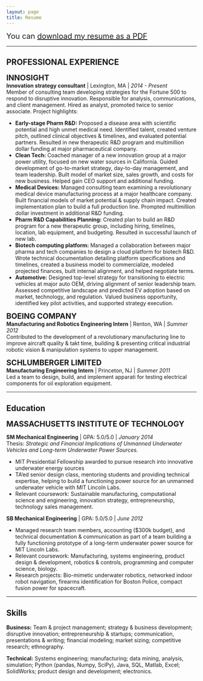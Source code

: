```yaml
---
layout: page
title: Resume
---
```


<span style="font-size:1.25rem;">You can <a href="public/Winston_Larson_Resume.pdf">download my resume as a PDF</a></span>

----

## PROFESSIONAL EXPERIENCE

<span style="font-size:1.25rem;">**INNOSIGHT**</span><br>
**Innovation strategy consultant** | Lexington, MA | *2014 - Present*<br>
Member of consulting team developing strategies for the Fortune 500 to respond to disruptive innovation. Responsible for analysis, communications, and client management. Hired as analyst, promoted twice to senior associate. Project highlights:

* **Early-stage Pharm R&D:** Proposed a disease area with scientific potential and high unmet medical need. Identified talent, created venture pitch, outlined clinical objectives & timelines, and evaluated potential partners. Resulted in new therapeutic R&D program and multimillion dollar funding at major pharmaceutical company.
* **Clean Tech:** Coached manager of a new innovation group at a major power utility, focused on new water sources in California. Guided development of go-to-market strategy, day-to-day management, and team leadership. Built model of market size, sales growth, and costs for new business. Helped gain CEO support and additional funding.
* **Medical Devices:** Managed consulting team examining a revolutionary medical device manufacturing process at a major healthcare company. Built financial models of market potential & supply chain impact. Created implementation plan to build a full production line. Prompted multimillion dollar investment in additional R&D funding.
* **Pharm R&D Capabilities Planning:** Created plan to build an R&D program for a new therapeutic group, including hiring, timelines, location, lab equipment, and budgeting. Resulted in successful launch of new lab.
* **Biotech computing platform:** Managed a collaboration between major pharma and tech companies to design a cloud platform for biotech R&D. Wrote technical documentation detailing platform specifications and timelines, created a business model to commercialize, modeled projected finances, built internal alignment, and helped negotiate terms.
* **Automotive:** Designed top-level strategy for transitioning to electric vehicles at major auto OEM, driving alignment of senior leadership team. Assessed competitive landscape and predicted EV adoption based on market, technology, and regulation. Valued business opportunity, identified key pilot activities, and supported strategy execution.

<span style="font-size:1.25rem;">**BOEING COMPANY**</span><br>
**Manufacturing and Robotics Engineering Intern** | Renton, WA | *Summer 2012*<br>
Contributed to the development of a revolutionary manufacturing line to improve aircraft quality & takt time, building & presenting critical industrial robotic vision & manipulation systems to upper management.

<span style="font-size:1.25rem;">**SCHLUMBERGER LIMITED**</span><br>
**Manufacturing Engineering Intern** | Princeton, NJ | *Summer 2011*<br>
Led a team to design, build, and implement apparati for testing electrical components for oil exploration equipment.

----

## Education

<span style="font-size:1.25rem;">**MASSACHUSETTS INSTITUTE OF TECHNOLOGY**</span>

**SM Mechanical Engineering** | GPA: 5.0/5.0 | *January 2014*<br>
Thesis: *Strategic and Financial Implications of Unmanned Underwater Vehicles and Long-term Underwater Power Sources.*<br>
* MIT Presidential Fellowship awarded to pursue research into innovative underwater energy sources
* TA’ed senior design class, mentoring students and providing technical expertise, helping to build a functioning power source for an unmanned underwater vehicle with MIT Lincoln Labs.
* Relevant coursework: Sustainable manufacturing, computational science and engineering, innovation strategy, entrepreneurship, technology sales management.

**SB Mechanical Engineering** | GPA: 5.0/5.0 | *June 2012*<br>
* Managed research team members, accounting ($300k budget), and technical documentation & communication as part of a team building a fully functioning prototype of a long-term underwater power source for MIT Lincoln Labs.
* Relevant coursework: Manufacturing, systems engineering, product design & development, robotics & controls, programming and computer science, biology.
* Research projects: Bio-mimetic underwater robotics, networked indoor robot navigation, firearms identification for Boston Police, compact fusion power for spacecraft.

----

## Skills

**Business:** Team & project management; strategy & business development; disruptive innovation; entrepreneurship & startups; communication, presentations & writing; financial modeling; market sizing; competitive research; ethnography.

**Technical:** Systems engineering; manufacturing; data mining, analysis, simulation; Python (pandas, Numpy, SciPy), Java, SQL, Matlab, Excel; SolidWorks; product design and development; electronics.
